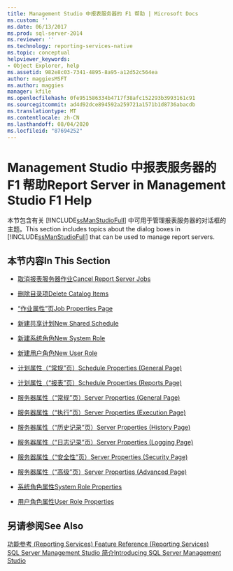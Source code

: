```yaml
---
title: Management Studio 中报表服务器的 F1 帮助 | Microsoft Docs
ms.custom: ''
ms.date: 06/13/2017
ms.prod: sql-server-2014
ms.reviewer: ''
ms.technology: reporting-services-native
ms.topic: conceptual
helpviewer_keywords:
- Object Explorer, help
ms.assetid: 982e8c03-7341-4895-8a95-a12d52c564ea
author: maggiesMSFT
ms.author: maggies
manager: kfile
ms.openlocfilehash: 0fe951586334b4717f38afc152293b3993161c91
ms.sourcegitcommit: ad4d92dce894592a259721a1571b1d8736abacdb
ms.translationtype: MT
ms.contentlocale: zh-CN
ms.lasthandoff: 08/04/2020
ms.locfileid: "87694252"
---
```

# <a name="report-server-in-management-studio-f1-help"></a><span data-ttu-id="fea6b-102">Management Studio 中报表服务器的 F1 帮助</span><span class="sxs-lookup"><span data-stu-id="fea6b-102">Report Server in Management Studio F1 Help</span></span>
  <span data-ttu-id="fea6b-103">本节包含有关 [!INCLUDE[ssManStudioFull](../../includes/ssmanstudiofull-md.md)] 中可用于管理报表服务器的对话框的主题。</span><span class="sxs-lookup"><span data-stu-id="fea6b-103">This section includes topics about the dialog boxes in [!INCLUDE[ssManStudioFull](../../includes/ssmanstudiofull-md.md)] that can be used to manage report servers.</span></span>  
  
## <a name="in-this-section"></a><span data-ttu-id="fea6b-104">本节内容</span><span class="sxs-lookup"><span data-stu-id="fea6b-104">In This Section</span></span>  
  
-   [<span data-ttu-id="fea6b-105">取消报表服务器作业</span><span class="sxs-lookup"><span data-stu-id="fea6b-105">Cancel Report Server Jobs</span></span>](cancel-report-server-jobs-management-studio.md)  
  
-   [<span data-ttu-id="fea6b-106">删除目录项</span><span class="sxs-lookup"><span data-stu-id="fea6b-106">Delete Catalog Items</span></span>](delete-catalog-items-management-studio.md)  
  
-   [<span data-ttu-id="fea6b-107">“作业属性”页</span><span class="sxs-lookup"><span data-stu-id="fea6b-107">Job Properties Page</span></span>](job-properties-management-studio.md)  
  
-   [<span data-ttu-id="fea6b-108">新建共享计划</span><span class="sxs-lookup"><span data-stu-id="fea6b-108">New Shared Schedule</span></span>](new-shared-schedule-management-studio.md)  
  
-   [<span data-ttu-id="fea6b-109">新建系统角色</span><span class="sxs-lookup"><span data-stu-id="fea6b-109">New System Role</span></span>](new-system-role-management-studio.md)  
  
-   [<span data-ttu-id="fea6b-110">新建用户角色</span><span class="sxs-lookup"><span data-stu-id="fea6b-110">New User Role</span></span>](new-user-role-management-studio.md)  
  
-   [<span data-ttu-id="fea6b-111">计划属性（“常规”页）</span><span class="sxs-lookup"><span data-stu-id="fea6b-111">Schedule Properties (General Page)</span></span>](schedule-properties-general-page.md)  
  
-   [<span data-ttu-id="fea6b-112">计划属性（“报表”页）</span><span class="sxs-lookup"><span data-stu-id="fea6b-112">Schedule Properties (Reports Page)</span></span>](schedule-properties-reports-page.md)  
  
-   [<span data-ttu-id="fea6b-113">服务器属性（“常规”页）</span><span class="sxs-lookup"><span data-stu-id="fea6b-113">Server Properties (General Page)</span></span>](report-server-properties-general-page.md)  
  
-   [<span data-ttu-id="fea6b-114">服务器属性（“执行”页）</span><span class="sxs-lookup"><span data-stu-id="fea6b-114">Server Properties (Execution Page)</span></span>](server-properties-execution-page.md)  
  
-   [<span data-ttu-id="fea6b-115">服务器属性（“历史记录”页）</span><span class="sxs-lookup"><span data-stu-id="fea6b-115">Server Properties (History Page)</span></span>](server-properties-history-page.md)  
  
-   [<span data-ttu-id="fea6b-116">服务器属性（“日志记录”页）</span><span class="sxs-lookup"><span data-stu-id="fea6b-116">Server Properties (Logging Page)</span></span>](server-properties-logging-page.md)  
  
-   [<span data-ttu-id="fea6b-117">服务器属性（“安全性”页）</span><span class="sxs-lookup"><span data-stu-id="fea6b-117">Server Properties (Security Page)</span></span>](server-properties-security-page-reporting-services.md)  
  
-   [<span data-ttu-id="fea6b-118">服务器属性（“高级”页）</span><span class="sxs-lookup"><span data-stu-id="fea6b-118">Server Properties (Advanced Page)</span></span>](server-properties-advanced-page-reporting-services.md)  
  
-   [<span data-ttu-id="fea6b-119">系统角色属性</span><span class="sxs-lookup"><span data-stu-id="fea6b-119">System Role Properties</span></span>](system-role-properties-management-studio.md)  
  
-   [<span data-ttu-id="fea6b-120">用户角色属性</span><span class="sxs-lookup"><span data-stu-id="fea6b-120">User Role Properties</span></span>](user-role-properties-management-studio.md)  
  
## <a name="see-also"></a><span data-ttu-id="fea6b-121">另请参阅</span><span class="sxs-lookup"><span data-stu-id="fea6b-121">See Also</span></span>  
 <span data-ttu-id="fea6b-122">[功能参考 (Reporting Services) ](../feature-reference-reporting-services.md) </span><span class="sxs-lookup"><span data-stu-id="fea6b-122">[Feature Reference (Reporting Services)](../feature-reference-reporting-services.md) </span></span>  
 [<span data-ttu-id="fea6b-123">SQL Server Management Studio 简介</span><span class="sxs-lookup"><span data-stu-id="fea6b-123">Introducing SQL Server Management Studio</span></span>](../../ssms/sql-server-management-studio-ssms.md)  
  
  
